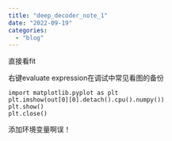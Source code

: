 ```yaml
---
title: "deep_decoder_note_1"
date: "2022-09-19"
categories: 
  - "blog"
---
```


直接看fit

右键evaluate expression在调试中常见看图的备份

```
import matplotlib.pyplot as plt
plt.imshow(out[0][0].detach().cpu().numpy())
plt.show()
plt.close()
```

添加环境变量啊误！
